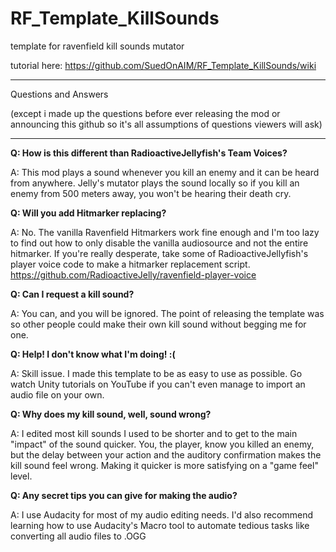 # RF_Template_KillSounds
template for ravenfield kill sounds mutator

tutorial here:
https://github.com/SuedOnAIM/RF_Template_KillSounds/wiki

___________________________________________________________
Questions and Answers 

(except i made up the questions before ever releasing the mod or announcing this github so it's all assumptions of questions viewers will ask)
___________________________________________________________

**Q: How is this different than RadioactiveJellyfish's Team Voices?**

A: This mod plays a sound whenever you kill an enemy and it can be heard from anywhere. Jelly's mutator plays the sound locally so if you kill an enemy from 500 meters away, you won't be hearing their death cry.


**Q: Will you add Hitmarker replacing?**

A: No. The vanilla Ravenfield Hitmarkers work fine enough and I'm too lazy to find out how to only disable the vanilla audiosource and not the entire hitmarker. If you're really desperate, take some of RadioactiveJellyfish's player voice code to make a hitmarker replacement script. https://github.com/RadioactiveJelly/ravenfield-player-voice


**Q: Can I request a kill sound?**

A: You can, and you will be ignored. The point of releasing the template was so other people could make their own kill sound without begging me for one.


**Q: Help! I don't know what I'm doing! :(**

A: Skill issue. I made this template to be as easy to use as possible. Go watch Unity tutorials on YouTube if you can't even manage to import an audio file on your own.


**Q: Why does my kill sound, well, sound wrong?**

A: I edited most kill sounds I used to be shorter and to get to the main "impact" of the sound quicker. You, the player, know you killed an enemy, but the delay between your action and the auditory confirmation makes the kill sound feel wrong. Making it quicker is more satisfying on a "game feel" level.


**Q: Any secret tips you can give for making the audio?**

A: I use Audacity for most of my audio editing needs. I'd also recommend learning how to use Audacity's Macro tool to automate tedious tasks like converting all audio files to .OGG
